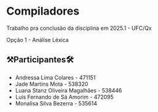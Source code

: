 # Compiladores
Trabalho pra conclusão da disciplina em 2025.1 - UFC/Qx

Opção 1 - Análise Léxica 

## ⚒️Participantes🛠️

* Andressa Lima Colares - 471151
* Jade Martins Mota -  538320
* Luana Stanz Oliveira Magalhães - 538446
* Luís Fernando de Sá Amorim - 472095 
* Monalisa Silva Bezerra - 535614
